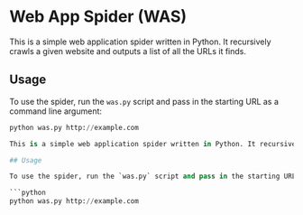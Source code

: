 # Web App Spider (WAS)

This is a simple web application spider written in Python. It recursively crawls a given website and outputs a list of all the URLs it finds.

## Usage

To use the spider, run the `was.py` script and pass in the starting URL as a command line argument:

```python
python was.py http://example.com

This is a simple web application spider written in Python. It recursively crawls a given website and outputs a list of all the URLs it finds.

## Usage

To use the spider, run the `was.py` script and pass in the starting URL as a command line argument:

```python
python was.py http://example.com
